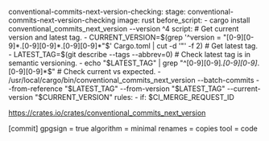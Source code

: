 conventional-commits-next-version-checking:
    stage: conventional-commits-next-version-checking
    image: rust
    before_script:
        - cargo install conventional_commits_next_version --version ^4
    script:
        # Get current version and latest tag.
        - CURRENT_VERSION=$(grep '^version = "[0-9][0-9]*.[0-9][0-9]*.[0-9][0-9]*"$' Cargo.toml | cut -d '"' -f 2)
        # Get latest tag.
        - LATEST_TAG=$(git describe --tags --abbrev=0)
        # Check latest tag is in semantic versioning.
        - echo "$LATEST_TAG" | grep "^[0-9][0-9]*.[0-9][0-9]*.[0-9][0-9]*$"
        # Check current vs expected.
        - /usr/local/cargo/bin/conventional_commits_next_version --batch-commits --from-reference "$LATEST_TAG" --from-version "$LATEST_TAG" --current-version "$CURRENT_VERSION"
    rules:
        - if: $CI_MERGE_REQUEST_ID


https://crates.io/crates/conventional_commits_next_version



[commit]
  gpgsign = true
  algorithm = minimal
  renames = copies
  tool = code
